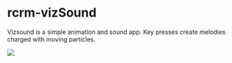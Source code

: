 # rcrm-vizSound
Vizsound is a simple animation and sound app. Key presses create melodies charged with moving particles.

![](thumbnail.gif)
